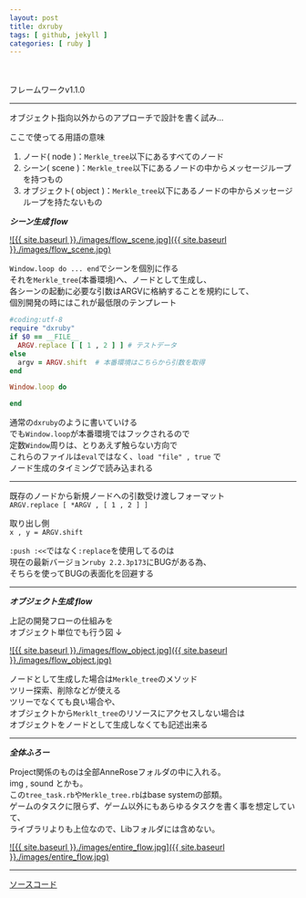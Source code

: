 ```yaml
---
layout: post
title: dxruby
tags: [ github, jekyll ]
categories: [ ruby ]
---
```


　

フレームワークv1.1.0

---

オブジェクト指向以外からのアプローチで設計を書く試み...<br>


ここで使ってる用語の意味<br>
1. ノード( node )：`Merkle_tree`以下にあるすべてのノード<br>
2. シーン( scene )：`Merkle_tree`以下にあるノードの中からメッセージループを持つもの<br>
3. オブジェクト( object )：`Merkle_tree`以下にあるノードの中からメッセージループを持たないもの<br>

***シーン生成 flow***

<a class="blog_img" href="{{ site.baseurl }}images/flow_scene.jpg" title="flow">
![{{ site.baseurl }}./images/flow_scene.jpg]({{ site.baseurl }}./images/flow_scene.jpg)
</a>

`Window.loop do ... end`でシーンを個別に作る<br>
それを`Merkle_tree`(本番環境)へ、ノードとして生成し、<br>
各シーンの起動に必要な引数はARGVに格納することを規約にして、<br>
個別開発の時にはこれが最低限のテンプレート<br>

```ruby
#coding:utf-8
require "dxruby"
if $0 == __FILE__
  ARGV.replace [ [ 1 , 2 ] ] # テストデータ
else
  argv = ARGV.shift  # 本番環境はこちらから引数を取得
end

Window.loop do

end
```

通常の`dxruby`のように書いていける<br>
でも`Window.loop`が本番環境ではフックされるので<br>
定数`Window`周りは、とりあえず触らない方向で<br>
これらのファイルは`eval`ではなく、`load "file" , true` で<br>
ノード生成のタイミングで読み込まれる

---

既存のノードから新規ノードへの引数受け渡しフォーマット<br>
`ARGV.replace [ *ARGV , [ 1 , 2 ] ]`<br>

取り出し側<br>
`x , y = ARGV.shift`<br>

`:push :<<`ではなく`:replace`を使用してるのは<br>
現在の最新バージョン`ruby 2.2.3p173`にBUGがある為、<br>
そちらを使ってBUGの表面化を回避する<br>

---

***オブジェクト生成 flow***

上記の開発フローの仕組みを<br>
オブジェクト単位でも行う図 ↓

<a class="blog_img" href="{{ site.baseurl }}images/flow_object.jpg" title="flow">
![{{ site.baseurl }}./images/flow_object.jpg]({{ site.baseurl }}./images/flow_object.jpg)
</a>

ノードとして生成した場合は`Merkle_tree`のメソッド<br>
ツリー探索、削除などが使える<br>
ツリーでなくても良い場合や、<br>
オブジェクトから`Merklt_tree`のリソースにアクセスしない場合は<br>
オブジェクトをノードとして生成しなくても記述出来る

---

***全体ふろー***

Project関係のものは全部AnneRoseフォルダの中に入れる。<br>
img , sound とかも。<br>
この`tree_task.rb`や`Merkle_tree.rb`はbase systemの部類。<br>
ゲームのタスクに限らず、ゲーム以外にもあらゆるタスクを書く事を想定していて、<br>
ライブラリよりも上位なので、Libフォルダには含めない。<br>

<a class="blog_img" href="{{ site.baseurl }}images/entire_flow.jpg" title="flow">
![{{ site.baseurl }}./images/entire_flow.jpg]({{ site.baseurl }}./images/entire_flow.jpg)
</a>

---

<a href="https://github.com/ir-norn/Merkle_tree_task_system">
ソースコード</a>
